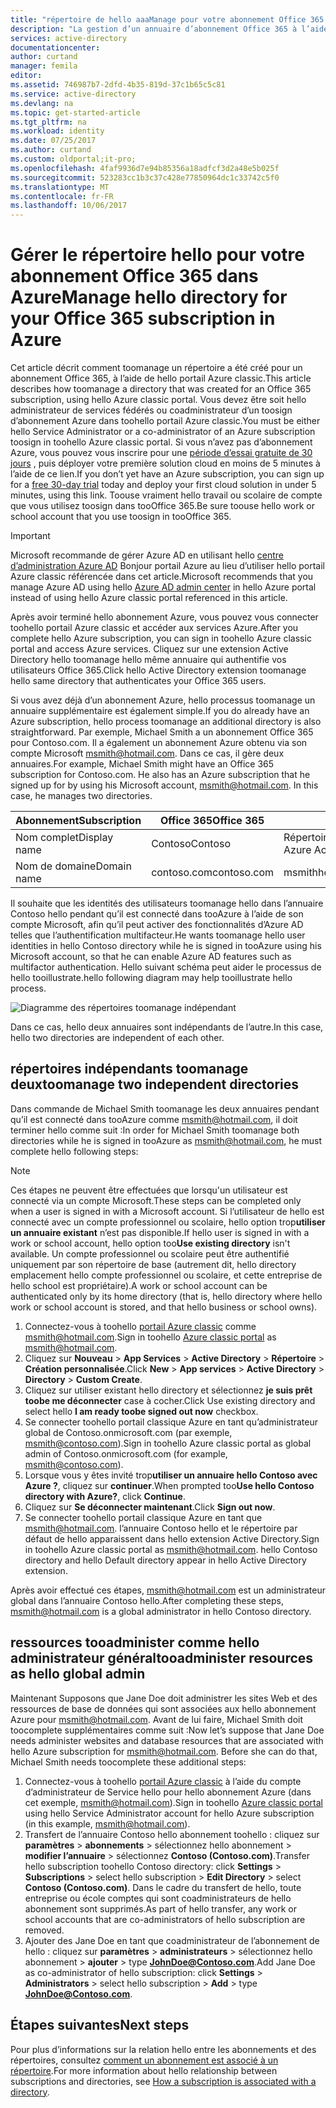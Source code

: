 ```yaml
---
title: "répertoire de hello aaaManage pour votre abonnement Office 365 dans Azure | Documents Microsoft"
description: "La gestion d’un annuaire d’abonnement Office 365 à l’aide d’Azure Active Directory et hello portail Azure classic"
services: active-directory
documentationcenter: 
author: curtand
manager: femila
editor: 
ms.assetid: 746987b7-2dfd-4b35-819d-37c1b65c5c81
ms.service: active-directory
ms.devlang: na
ms.topic: get-started-article
ms.tgt_pltfrm: na
ms.workload: identity
ms.date: 07/25/2017
ms.author: curtand
ms.custom: oldportal;it-pro;
ms.openlocfilehash: 4faf9936d7e94b85356a18adfcf3d2a48e5b025f
ms.sourcegitcommit: 523283cc1b3c37c428e77850964dc1c33742c5f0
ms.translationtype: MT
ms.contentlocale: fr-FR
ms.lasthandoff: 10/06/2017
---
```

# <a name="manage-hello-directory-for-your-office-365-subscription-in-azure"></a><span data-ttu-id="66978-103">Gérer le répertoire hello pour votre abonnement Office 365 dans Azure</span><span class="sxs-lookup"><span data-stu-id="66978-103">Manage hello directory for your Office 365 subscription in Azure</span></span>
<span data-ttu-id="66978-104">Cet article décrit comment toomanage un répertoire a été créé pour un abonnement Office 365, à l’aide de hello portail Azure classic.</span><span class="sxs-lookup"><span data-stu-id="66978-104">This article describes how toomanage a directory that was created for an Office 365 subscription, using hello Azure classic portal.</span></span> <span data-ttu-id="66978-105">Vous devez être soit hello administrateur de services fédérés ou coadministrateur d’un toosign d’abonnement Azure dans toohello portail Azure classic.</span><span class="sxs-lookup"><span data-stu-id="66978-105">You must be either hello Service Administrator or a co-administrator of an Azure subscription toosign in toohello Azure classic portal.</span></span> <span data-ttu-id="66978-106">Si vous n’avez pas d’abonnement Azure, vous pouvez vous inscrire pour une [période d’essai gratuite de 30 jours](https://azure.microsoft.com/trial/get-started-active-directory/) , puis déployer votre première solution cloud en moins de 5 minutes à l’aide de ce lien.</span><span class="sxs-lookup"><span data-stu-id="66978-106">If you don’t yet have an Azure subscription, you can sign up for a [free 30-day trial](https://azure.microsoft.com/trial/get-started-active-directory/) today and deploy your first cloud solution in under 5 minutes, using this link.</span></span> <span data-ttu-id="66978-107">Toouse vraiment hello travail ou scolaire de compte que vous utilisez toosign dans tooOffice 365.</span><span class="sxs-lookup"><span data-stu-id="66978-107">Be sure toouse hello work or school account that you use toosign in tooOffice 365.</span></span>

> [!IMPORTANT]
> <span data-ttu-id="66978-108">Microsoft recommande de gérer Azure AD en utilisant hello [centre d’administration Azure AD](https://aad.portal.azure.com) Bonjour portail Azure au lieu d’utiliser hello portail Azure classic référencée dans cet article.</span><span class="sxs-lookup"><span data-stu-id="66978-108">Microsoft recommends that you manage Azure AD using hello [Azure AD admin center](https://aad.portal.azure.com) in hello Azure portal instead of using hello Azure classic portal referenced in this article.</span></span>

<span data-ttu-id="66978-109">Après avoir terminé hello abonnement Azure, vous pouvez vous connecter toohello portail Azure classic et accéder aux services Azure.</span><span class="sxs-lookup"><span data-stu-id="66978-109">After you complete hello Azure subscription, you can sign in toohello Azure classic portal and access Azure services.</span></span> <span data-ttu-id="66978-110">Cliquez sur une extension Active Directory hello toomanage hello même annuaire qui authentifie vos utilisateurs Office 365.</span><span class="sxs-lookup"><span data-stu-id="66978-110">Click hello Active Directory extension toomanage hello same directory that authenticates your Office 365 users.</span></span>

<span data-ttu-id="66978-111">Si vous avez déjà d’un abonnement Azure, hello processus toomanage un annuaire supplémentaire est également simple.</span><span class="sxs-lookup"><span data-stu-id="66978-111">If you do already have an Azure subscription, hello process toomanage an additional directory is also straightforward.</span></span> <span data-ttu-id="66978-112">Par exemple, Michael Smith a un abonnement Office 365 pour Contoso.com. Il a également un abonnement Azure obtenu via son compte Microsoft msmith@hotmail.com. Dans ce cas, il gère deux annuaires.</span><span class="sxs-lookup"><span data-stu-id="66978-112">For example, Michael Smith might have an Office 365 subscription for Contoso.com. He also has an Azure subscription that he signed up for by using his Microsoft account, msmith@hotmail.com. In this case, he manages two directories.</span></span>

| <span data-ttu-id="66978-113">Abonnement</span><span class="sxs-lookup"><span data-stu-id="66978-113">Subscription</span></span> | <span data-ttu-id="66978-114">Office 365</span><span class="sxs-lookup"><span data-stu-id="66978-114">Office 365</span></span> | <span data-ttu-id="66978-115">Les tables Azure</span><span class="sxs-lookup"><span data-stu-id="66978-115">Azure</span></span> |
| --- | --- | --- |
|   <span data-ttu-id="66978-116">Nom complet</span><span class="sxs-lookup"><span data-stu-id="66978-116">Display name</span></span> |<span data-ttu-id="66978-117">Contoso</span><span class="sxs-lookup"><span data-stu-id="66978-117">Contoso</span></span> |<span data-ttu-id="66978-118">Répertoire Azure Active Directory (Azure AD) par défaut</span><span class="sxs-lookup"><span data-stu-id="66978-118">Default Azure Active Directory (Azure AD) directory</span></span> |
|   <span data-ttu-id="66978-119">Nom de domaine</span><span class="sxs-lookup"><span data-stu-id="66978-119">Domain name</span></span> |<span data-ttu-id="66978-120">contoso.com</span><span class="sxs-lookup"><span data-stu-id="66978-120">contoso.com</span></span> |<span data-ttu-id="66978-121">msmithhotmail.onmicrosoft.com</span><span class="sxs-lookup"><span data-stu-id="66978-121">msmithhotmail.onmicrosoft.com</span></span> |

<span data-ttu-id="66978-122">Il souhaite que les identités des utilisateurs toomanage hello dans l’annuaire Contoso hello pendant qu’il est connecté dans tooAzure à l’aide de son compte Microsoft, afin qu’il peut activer des fonctionnalités d’Azure AD telles que l’authentification multifacteur.</span><span class="sxs-lookup"><span data-stu-id="66978-122">He wants toomanage hello user identities in hello Contoso directory while he is signed in tooAzure using his Microsoft account, so that he can enable Azure AD features such as multifactor authentication.</span></span> <span data-ttu-id="66978-123">Hello suivant schéma peut aider le processus de hello tooillustrate.</span><span class="sxs-lookup"><span data-stu-id="66978-123">hello following diagram may help tooillustrate hello process.</span></span>

![Diagramme des répertoires toomanage indépendant](./media/active-directory-manage-o365-subscription/AAD_O365_03.png)

<span data-ttu-id="66978-125">Dans ce cas, hello deux annuaires sont indépendants de l’autre.</span><span class="sxs-lookup"><span data-stu-id="66978-125">In this case, hello two directories are independent of each other.</span></span>

## <a name="toomanage-two-independent-directories"></a><span data-ttu-id="66978-126">répertoires indépendants toomanage deux</span><span class="sxs-lookup"><span data-stu-id="66978-126">toomanage two independent directories</span></span>
<span data-ttu-id="66978-127">Dans commande de Michael Smith toomanage les deux annuaires pendant qu’il est connecté dans tooAzure comme msmith@hotmail.com, il doit terminer hello comme suit :</span><span class="sxs-lookup"><span data-stu-id="66978-127">In order for Michael Smith toomanage both directories while he is signed in tooAzure as msmith@hotmail.com, he must complete hello following steps:</span></span>

> [!NOTE]
> <span data-ttu-id="66978-128">Ces étapes ne peuvent être effectuées que lorsqu'un utilisateur est connecté via un compte Microsoft.</span><span class="sxs-lookup"><span data-stu-id="66978-128">These steps can be completed only when a user is signed in with a Microsoft account.</span></span> <span data-ttu-id="66978-129">Si l’utilisateur de hello est connecté avec un compte professionnel ou scolaire, hello option trop**utiliser un annuaire existant** n’est pas disponible.</span><span class="sxs-lookup"><span data-stu-id="66978-129">If hello user is signed in with a work or school account, hello option too**Use existing directory** isn't available.</span></span> <span data-ttu-id="66978-130">Un compte professionnel ou scolaire peut être authentifié uniquement par son répertoire de base (autrement dit, hello directory emplacement hello compte professionnel ou scolaire, et cette entreprise de hello school est propriétaire).</span><span class="sxs-lookup"><span data-stu-id="66978-130">A work or school account can be authenticated only by its home directory (that is, hello directory where hello work or school account is stored, and that hello business or school owns).</span></span>
>
>

1. <span data-ttu-id="66978-131">Connectez-vous à toohello [portail Azure classic](https://manage.windowsazure.com) comme msmith@hotmail.com.</span><span class="sxs-lookup"><span data-stu-id="66978-131">Sign in toohello [Azure classic portal](https://manage.windowsazure.com) as msmith@hotmail.com.</span></span>
2. <span data-ttu-id="66978-132">Cliquez sur **Nouveau** > **App Services** > **Active Directory** > **Répertoire** > **Création personnalisée**.</span><span class="sxs-lookup"><span data-stu-id="66978-132">Click **New** > **App services** > **Active Directory** > **Directory** > **Custom Create**.</span></span>
3. <span data-ttu-id="66978-133">Cliquez sur utiliser existant hello directory et sélectionnez **je suis prêt toobe me déconnecter** case à cocher.</span><span class="sxs-lookup"><span data-stu-id="66978-133">Click Use existing directory and select hello **I am ready toobe signed out now** checkbox.</span></span>
4. <span data-ttu-id="66978-134">Se connecter toohello portail classique Azure en tant qu’administrateur global de Contoso.onmicrosoft.com (par exemple, msmith@contoso.com).</span><span class="sxs-lookup"><span data-stu-id="66978-134">Sign in toohello Azure classic portal as global admin of Contoso.onmicrosoft.com (for example, msmith@contoso.com).</span></span>
5. <span data-ttu-id="66978-135">Lorsque vous y êtes invité trop**utiliser un annuaire hello Contoso avec Azure ?**, cliquez sur **continuer**.</span><span class="sxs-lookup"><span data-stu-id="66978-135">When prompted too**Use hello Contoso directory with Azure?**, click **Continue**.</span></span>
6. <span data-ttu-id="66978-136">Cliquez sur **Se déconnecter maintenant**.</span><span class="sxs-lookup"><span data-stu-id="66978-136">Click **Sign out now**.</span></span>
7. <span data-ttu-id="66978-137">Se connecter toohello portail classique Azure en tant que msmith@hotmail.com. l’annuaire Contoso hello et le répertoire par défaut de hello apparaissent dans hello extension Active Directory.</span><span class="sxs-lookup"><span data-stu-id="66978-137">Sign in toohello Azure classic portal as msmith@hotmail.com. hello Contoso directory and hello Default directory appear in hello Active Directory extension.</span></span>

<span data-ttu-id="66978-138">Après avoir effectué ces étapes, msmith@hotmail.com est un administrateur global dans l’annuaire Contoso hello.</span><span class="sxs-lookup"><span data-stu-id="66978-138">After completing these steps, msmith@hotmail.com is a global administrator in hello Contoso directory.</span></span>

## <a name="tooadminister-resources-as-hello-global-admin"></a><span data-ttu-id="66978-139">ressources tooadminister comme hello administrateur général</span><span class="sxs-lookup"><span data-stu-id="66978-139">tooadminister resources as hello global admin</span></span>
<span data-ttu-id="66978-140">Maintenant Supposons que Jane Doe doit administrer les sites Web et des ressources de base de données qui sont associées aux hello abonnement Azure pour msmith@hotmail.com. Avant de lui faire, Michael Smith doit toocomplete supplémentaires comme suit :</span><span class="sxs-lookup"><span data-stu-id="66978-140">Now let’s suppose that Jane Doe needs administer websites and database resources that are associated with hello Azure subscription for msmith@hotmail.com. Before she can do that, Michael Smith needs toocomplete these additional steps:</span></span>

1. <span data-ttu-id="66978-141">Connectez-vous à toohello [portail Azure classic](https://manage.windowsazure.com) à l’aide du compte d’administrateur de Service hello pour hello abonnement Azure (dans cet exemple, msmith@hotmail.com).</span><span class="sxs-lookup"><span data-stu-id="66978-141">Sign in toohello [Azure classic portal](https://manage.windowsazure.com) using hello Service Administrator account for hello Azure subscription (in this example, msmith@hotmail.com).</span></span>
2. <span data-ttu-id="66978-142">Transfert de l’annuaire Contoso hello abonnement toohello : cliquez sur **paramètres** > **abonnements** > sélectionnez hello abonnement > **modifier l’annuaire** > sélectionnez **Contoso (Contoso.com)**.</span><span class="sxs-lookup"><span data-stu-id="66978-142">Transfer hello subscription toohello Contoso directory: click **Settings** > **Subscriptions** > select hello subscription > **Edit Directory** > select **Contoso (Contoso.com)**.</span></span> <span data-ttu-id="66978-143">Dans le cadre du transfert de hello, toute entreprise ou école comptes qui sont coadministrateurs de hello abonnement sont supprimés.</span><span class="sxs-lookup"><span data-stu-id="66978-143">As part of hello transfer, any work or school accounts that are co-administrators of hello subscription are removed.</span></span>
3. <span data-ttu-id="66978-144">Ajouter des Jane Doe en tant que coadministrateur de l’abonnement de hello : cliquez sur **paramètres** > **administrateurs** > sélectionnez hello abonnement > **ajouter** > type **JohnDoe@Contoso.com**.</span><span class="sxs-lookup"><span data-stu-id="66978-144">Add Jane Doe as co-administrator of hello subscription: click **Settings** > **Administrators** > select hello subscription > **Add** > type **JohnDoe@Contoso.com**.</span></span>

## <a name="next-steps"></a><span data-ttu-id="66978-145">Étapes suivantes</span><span class="sxs-lookup"><span data-stu-id="66978-145">Next steps</span></span>
<span data-ttu-id="66978-146">Pour plus d’informations sur la relation hello entre les abonnements et des répertoires, consultez [comment un abonnement est associé à un répertoire](active-directory-how-subscriptions-associated-directory.md).</span><span class="sxs-lookup"><span data-stu-id="66978-146">For more information about hello relationship between subscriptions and directories, see [How a subscription is associated with a directory](active-directory-how-subscriptions-associated-directory.md).</span></span>
